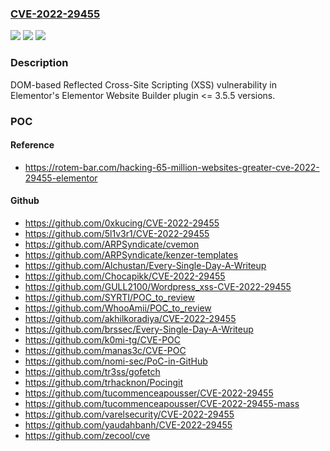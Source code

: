 ### [CVE-2022-29455](https://cve.mitre.org/cgi-bin/cvename.cgi?name=CVE-2022-29455)
![](https://img.shields.io/static/v1?label=Product&message=Elementor%20Website%20Builder%20(WordPress%20plugin)&color=blue)
![](https://img.shields.io/static/v1?label=Version&message=%3C%3D%203.5.5%3C%3D%203.5.5%20&color=brighgreen)
![](https://img.shields.io/static/v1?label=Vulnerability&message=CWE-79%20Cross-site%20Scripting%20(XSS)&color=brighgreen)

### Description

DOM-based Reflected Cross-Site Scripting (XSS) vulnerability in Elementor's Elementor Website Builder plugin <= 3.5.5 versions.

### POC

#### Reference
- https://rotem-bar.com/hacking-65-million-websites-greater-cve-2022-29455-elementor

#### Github
- https://github.com/0xkucing/CVE-2022-29455
- https://github.com/5l1v3r1/CVE-2022-29455
- https://github.com/ARPSyndicate/cvemon
- https://github.com/ARPSyndicate/kenzer-templates
- https://github.com/Alchustan/Every-Single-Day-A-Writeup
- https://github.com/Chocapikk/CVE-2022-29455
- https://github.com/GULL2100/Wordpress_xss-CVE-2022-29455
- https://github.com/SYRTI/POC_to_review
- https://github.com/WhooAmii/POC_to_review
- https://github.com/akhilkoradiya/CVE-2022-29455
- https://github.com/brssec/Every-Single-Day-A-Writeup
- https://github.com/k0mi-tg/CVE-POC
- https://github.com/manas3c/CVE-POC
- https://github.com/nomi-sec/PoC-in-GitHub
- https://github.com/tr3ss/gofetch
- https://github.com/trhacknon/Pocingit
- https://github.com/tucommenceapousser/CVE-2022-29455
- https://github.com/tucommenceapousser/CVE-2022-29455-mass
- https://github.com/varelsecurity/CVE-2022-29455
- https://github.com/yaudahbanh/CVE-2022-29455
- https://github.com/zecool/cve

